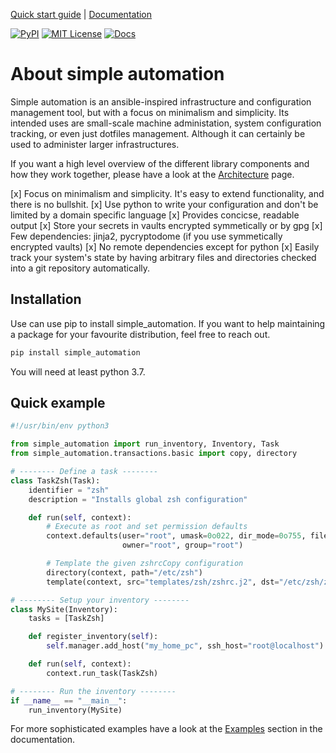 [Quick start guide](https://simple_automation.oddlama.org/en/latest/intro/quick-start-guide.html) \|
[Documentation](https://simple_automation.oddlama.org/en/latest)

[![PyPI](https://img.shields.io/pypi/v/simple_automation.svg)](https://pypi.org/pypi/simple_automation/)
[![MIT License](https://img.shields.io/badge/license-MIT-blue.svg)](./LICENSE)
[![Docs](https://readthedocs.org/projects/simple_automation/badge/?version=latest)](https://simple_automation.oddlama.org/en/latest/?badge=latest)

# About simple automation

Simple automation is an ansible-inspired infrastructure and configuration management tool,
but with a focus on minimalism and simplicity. Its intended uses are small-scale machine administation, system configuration tracking,
or even just dotfiles management. Although it can certainly be used to administer larger
infrastructures.

If you want a high level overview of the different library components
and how they work together, please have a look at the [Architecture](https://simple_automation.oddlama.org/simple_automation/en/latest/api/architecture.html) page.

[x] Focus on minimalism and simplicity. It's easy to extend functionality, and there is no bullshit.
[x] Use python to write your configuration and don't be limited by a domain specific language
[x] Provides concicse, readable output
[x] Store your secrets in vaults encrypted symmetically or by gpg
[x] Few dependencies: jinja2, pycryptodome (if you use symmetically encrypted vaults)
[x] No remote dependencies except for python
[x] Easily track your system's state by having arbitrary files and directories checked into a git repository automatically.

## Installation

Use can use pip to install simple_automation. If you want to help maintaining a package
for your favourite distribution, feel free to reach out.

```bash
pip install simple_automation
```

You will need at least python 3.7.

## Quick example

```python
#!/usr/bin/env python3

from simple_automation import run_inventory, Inventory, Task
from simple_automation.transactions.basic import copy, directory

# -------- Define a task --------
class TaskZsh(Task):
    identifier = "zsh"
    description = "Installs global zsh configuration"

    def run(self, context):
        # Execute as root and set permission defaults
        context.defaults(user="root", umask=0o022, dir_mode=0o755, file_mode=0o644,
                         owner="root", group="root")

        # Template the given zshrcCopy configuration
        directory(context, path="/etc/zsh")
        template(context, src="templates/zsh/zshrc.j2", dst="/etc/zsh/zshrc")

# -------- Setup your inventory --------
class MySite(Inventory):
    tasks = [TaskZsh]

    def register_inventory(self):
        self.manager.add_host("my_home_pc", ssh_host="root@localhost")

    def run(self, context):
        context.run_task(TaskZsh)

# -------- Run the inventory --------
if __name__ == "__main__":
    run_inventory(MySite)
```

For more sophisticated examples have a look at the [Examples](https://simple_automation.oddlama.org/en/latest/contents/examples.html) section in the
documentation.
